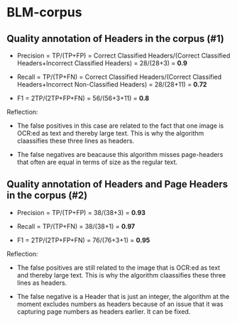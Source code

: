 # BLM-corpus

## Quality annotation of Headers in the corpus (#1)

* Precision = TP/(TP+FP) = Correct Classified Headers/(Correct Classified Headers+Incorrect Classified Headers) = 28/(28+3) = **0.9**

* Recall = TP/(TP+FN) = Correct Classified Headers/(Correct Classified Headers+Incorrect Non-Classified Headers) = 28/(28+11) = **0.72**

* F1 = 2TP/(2TP+FP+FN) = 56/(56+3+11) = **0.8**


Reflection:
* The false positives in this case are related to the fact that one image is OCR:ed as text and thereby large text. This is why the algorithm claassifies these three lines as headers. 

* The false negatives are beacause this algorithm misses page-headers that often are equal in terms of size as the regular text.



## Quality annotation of Headers and Page Headers in the corpus (#2)
* Precision = TP/(TP+FP) = 38/(38+3) = **0.93**

* Recall = TP/(TP+FN) = 38/(38+1) = **0.97**

* F1 = 2TP/(2TP+FP+FN) = 76/(76+3+1) = **0.95**

Reflection:
* The false positives are still related to the image that is OCR:ed as text and thereby large text. This is why the algorithm claassifies these three lines as headers. 

* The false negative is a Header that is just an integer, the algorithm at the moment excludes numbers as headers because of an issue that it was capturing page numbers as headers earlier. It can be fixed.

